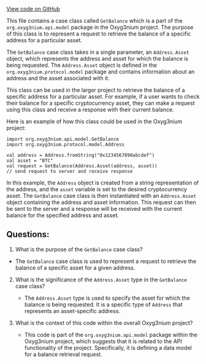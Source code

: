 [View code on GitHub](https://github.com/oxyg3nium/oxyg3nium/api/src/main/scala/org/oxyg3nium/api/model/GetBalance.scala)

This file contains a case class called `GetBalance` which is a part of the `org.oxyg3nium.api.model` package in the Oxyg3nium project. The purpose of this class is to represent a request to retrieve the balance of a specific address for a particular asset. 

The `GetBalance` case class takes in a single parameter, an `Address.Asset` object, which represents the address and asset for which the balance is being requested. The `Address.Asset` object is defined in the `org.oxyg3nium.protocol.model` package and contains information about an address and the asset associated with it.

This class can be used in the larger project to retrieve the balance of a specific address for a particular asset. For example, if a user wants to check their balance for a specific cryptocurrency asset, they can make a request using this class and receive a response with their current balance. 

Here is an example of how this class could be used in the Oxyg3nium project:

```
import org.oxyg3nium.api.model.GetBalance
import org.oxyg3nium.protocol.model.Address

val address = Address.fromString("0x1234567890abcdef")
val asset = "BTC"
val request = GetBalance(Address.Asset(address, asset))
// send request to server and receive response
```

In this example, the `Address` object is created from a string representation of the address, and the `asset` variable is set to the desired cryptocurrency asset. The `GetBalance` case class is then instantiated with an `Address.Asset` object containing the address and asset information. This request can then be sent to the server and a response will be received with the current balance for the specified address and asset.
## Questions: 
 1. What is the purpose of the `GetBalance` case class?
   - The `GetBalance` case class is used to represent a request to retrieve the balance of a specific asset for a given address.

2. What is the significance of the `Address.Asset` type in the `GetBalance` case class?
   - The `Address.Asset` type is used to specify the asset for which the balance is being requested. It is a specific type of `Address` that represents an asset-specific address.

3. What is the context of this code within the overall Oxyg3nium project?
   - This code is part of the `org.oxyg3nium.api.model` package within the Oxyg3nium project, which suggests that it is related to the API functionality of the project. Specifically, it is defining a data model for a balance retrieval request.